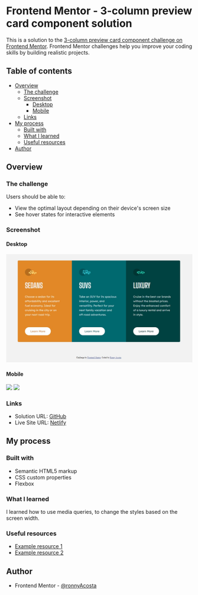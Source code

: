 # Frontend Mentor - 3-column preview card component solution

This is a solution to the [3-column preview card component challenge on Frontend Mentor](https://www.frontendmentor.io/challenges/3column-preview-card-component-pH92eAR2-). Frontend Mentor challenges help you improve your coding skills by building realistic projects. 

## Table of contents

- [Overview](#overview)
  - [The challenge](#the-challenge)
  - [Screenshot](#screenshot)
    - [Desktop](#desktop)
    - [Mobile](#mobile)
  - [Links](#links)
- [My process](#my-process)
  - [Built with](#built-with)
  - [What I learned](#what-i-learned)
  - [Useful resources](#useful-resources)
- [Author](#author)




## Overview

### The challenge

Users should be able to:

- View the optimal layout depending on their device's screen size
- See hover states for interactive elements

### Screenshot

#### Desktop
![](./screenshot.jpg)

#### Mobile
![](./mobileScreenshot1.jpg)
![](./mobileScreenshot2.jpg)


### Links

- Solution URL: [GitHub](https://github.com/ronnyAcosta/3-column-preview-card-component)
- Live Site URL: [Netlify](https://3-column-preview-card-component-rx.netlify.app/)

## My process

### Built with

- Semantic HTML5 markup
- CSS custom properties
- Flexbox


### What I learned

I learned how to use media queries, to change the styles based on the screen width.


### Useful resources

- [Example resource 1](https://developer.mozilla.org/en-US/docs/Web/CSS/Media_Queries/Using_media_queries)
- [Example resource 2](https://www.youtube.com/watch?v=abe1QaIlu5k)


## Author

- Frontend Mentor - [@ronnyAcosta](https://www.frontendmentor.io/profile/ronnyAcosta)

